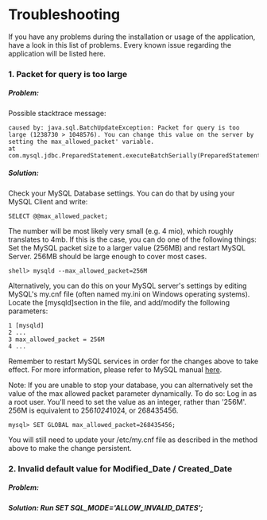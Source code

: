 # Troubleshooting

If you have any problems during the installation or usage of the application, have a look in this list of problems. Every known issue regarding the application will be listed here.

### 1. Packet for query is too large
##### Problem: 
Possible stacktrace message: 
```
caused by: java.sql.BatchUpdateException: Packet for query is too large (1238730 > 1048576). You can change this value on the server by setting the max_allowed_packet' variable.
at com.mysql.jdbc.PreparedStatement.executeBatchSerially(PreparedStatement.java:1213)
```

##### Solution: 
Check your MySQL Database settings. You can do that by using your MySQL Client and write: 
``` 
SELECT @@max_allowed_packet;
```
 
The number will be most likely very small (e.g. 4 mio), which roughly translates to 4mb. If this is the case, you can do one of the following things:
Set the MySQL packet size to a larger value (256MB) and restart MySQL Server. 256MB should be large enough to cover most cases.

```
shell> mysqld --max_allowed_packet=256M
```

Alternatively, you can do this on your MySQL server's settings by editing MySQL's my.cnf file (often named my.ini on Windows operating systems). Locate the [mysqld]section in the file, and add/modify the following parameters:

```
1 [mysqld]
2 ...
3 max_allowed_packet = 256M
4 ...
```

Remember to restart MySQL services in order for the changes above to take effect. For more information, please refer to MySQL manual [here](http://dev.mysql.com/doc/refman/5.0/en/packet-too-large.html).

Note:
If you are unable to stop your database, you can alternatively set the value of the max allowed packet parameter dynamically. To do so:
Log in as a root user.
You'll need to set the value as an integer, rather than '256M'. 256M is equivalent to 256*1024*1024, or 268435456.

```
mysql> SET GLOBAL max_allowed_packet=268435456;
```

You will still need to update your /etc/my.cnf file as described in the method above to make the change persistent.

### 2. Invalid default value for Modified_Date / Created_Date
##### Problem:
##### Solution: Run SET SQL_MODE='ALLOW_INVALID_DATES';